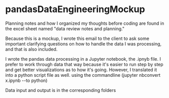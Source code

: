 # pandasDataEngineeringMockup

Planning notes and how I organized my thoughts before coding are found in the excel sheet named "data review notes and planning."

Because this is a mockup, I wrote this email to the client to ask some important clarifying questions on how to handle the data I was processing, and that is also included.

I wrote the pandas data processing in a Jupyter notebook, the .ipnyb file. I prefer to work through data that way because it's easier to run step by step and get better visualizations as to how it's going.
However, I translated it into a python script file as well. using the commandline (jupyter nbconvert x.ipynb --to python)

Data input and output is in the corresponding folders
